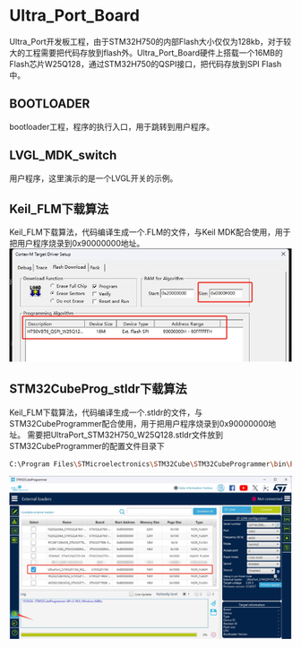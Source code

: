 # Ultra_Port_Board
Ultra_Port开发板工程，由于STM32H750的内部Flash大小仅仅为128kb，对于较大的工程需要把代码存放到flash外。Ultra_Port_Board硬件上搭载一个16MB的Flash芯片W25Q128，通过STM32H750的QSPI接口，把代码存放到SPI Flash中。

## BOOTLOADER
bootloader工程，程序的执行入口，用于跳转到用户程序。

## LVGL_MDK_switch
用户程序，这里演示的是一个LVGL开关的示例。

## Keil_FLM下载算法
Keil_FLM下载算法，代码编译生成一个.FLM的文件，与Keil MDK配合使用，用于把用户程序烧录到0x90000000地址。
![](doc/1.png)

## STM32CubeProg_stldr下载算法
Keil_FLM下载算法，代码编译生成一个.stldr的文件，与STM32CubeProgrammer配合使用，用于把用户程序烧录到0x90000000地址。
需要把UltraPort_STM32H750_W25Q128.stldr文件放到STM32CubeProgrammer的配置文件目录下

```sh
C:\Program Files\STMicroelectronics\STM32Cube\STM32CubeProgrammer\bin\ExternalLoader
```
![](doc/2.png)

